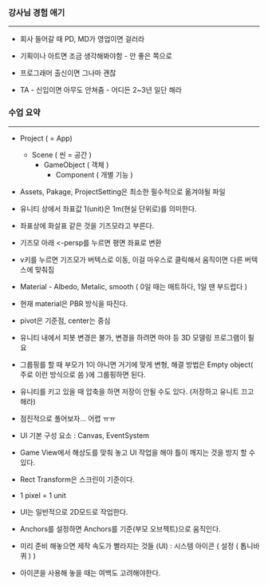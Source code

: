 ### 강사님 경험 애기 

-----

- 회사 들어갈 때 PD, MD가 영업이면 걸러라 

- 기획이나 아트면 조금 생각해봐야함 - 안 좋은 쪽으로 

- 프로그래머 출신이면 그나마 괜찮

- TA - 신입이면 아무도 안쳐줌 -  어디든 2~3년 일단 해라 



### 수업 요약 

-----

- Project ( = App)
  - Scene ( 씬 = 공간 )
    - GameObject ( 객체 )
      - Component ( 개별 기능 )

- Assets, Pakage, ProjectSetting은 최소한 필수적으로 옮겨야될 파일 
- 유니티 상에서 좌표값 1(unit)은 1m(현실 단위로)를 의미한다.  

- 좌표상에 화살표 같은 것을 기즈모라고 부른다.
- 기즈모 아래 <-persp를 누르면 평면 좌표로 변환
-  v키를 누르면 기즈모가 버텍스로 이동, 이걸 마우스로 클릭해서 움직이면 다른 버텍스에 맞춰짐 
- Material - Albedo, Metalic, smooth ( 0일 때는 매트하다, 1일 땐 부드럽다 )
- 현재 material은 PBR 방식을 따진다. 
- pivot은 기준점, center는 중심 
- 유니티 내에서 피봇 변경은 불가, 변경을 하려면 마야 등 3D 모델링 프로그램이 필요
- 그룹핑를 할 때 부모가 1이 아니면 거기에 맞게 변형, 해결 방법은 Empty object( 주로 이런 방식으로 씀 )에 그룹핑하면 된다.
- 유니티를 키고 있을 때 압축을 하면 저장이 안될 수도 있다. (저장하고 유니트 끄고 해라)
- 점진적으로 풀어보자... 어렵 ㅠㅠ
- UI 기본 구성 요소 : Canvas, EventSystem 
- Game View에서 해상도를 맞춰 놓고 UI 작업을 해야 틀이 깨지는 것을 방지 할 수 있다.
- Rect Transform은 스크린이 기준이다. 
- 1 pixel = 1 unit
- UI는 일반적으로 2D모드로 작업한다. 
- Anchors를 설정하면 Anchors를 기준(부모 오브젝트)으로 움직인다.
- 미리 준비 해놓으면 제작 속도가 빨라지는 것들 (UI) : 시스템 아이콘 ( 설정 ( 톱니바퀴 ) )
- 아이콘을 사용해 놓을 때는 여백도 고려해야한다. 